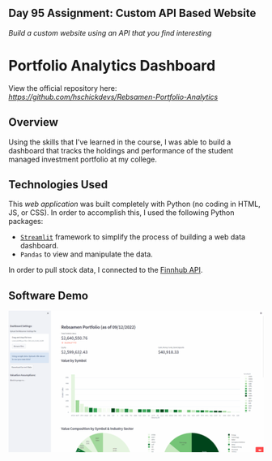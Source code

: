 ## Day 95 Assignment: Custom API Based Website

_Build a custom website using an API that you find interesting_

# Portfolio Analytics Dashboard

View the official repository here: *https://github.com/hschickdevs/Rebsamen-Portfolio-Analytics*

## Overview

Using the skills that I've learned in the course, I was able to build a dashboard that tracks the holdings and performance of the student managed investment portfolio at my college.

## Technologies Used

This _web application_ was built completely with Python (no coding in HTML, JS, or CSS). In order to accomplish this, I used the following Python packages:
- [`Streamlit`](https://streamlit.io/) framework to simplify the process of building a web data dashboard.
- `Pandas` to view and manipulate the data.

In order to pull stock data, I connected to the [Finnhub API](https://finnhub.io/).

## Software Demo

![Portfolio Analytics Dashboard Demo](./demo.gif)